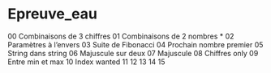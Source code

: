 # Epreuve_eau
00 Combinaisons de 3 chiffres
01 Combinaisons de 2 nombres *
02 Paramètres à l’envers
03 Suite de Fibonacci
04 Prochain nombre premier
05 String dans string
06 Majuscule sur deux
07 Majuscule
08 Chiffres only
09 Entre min et max
10 Index wanted
11
12
13
14
15
